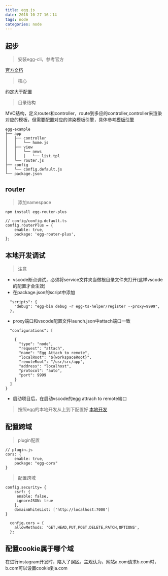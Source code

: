 ```yaml
---
title: egg.js
date: 2018-10-27 16：14
tags: node
categories: node
---
```



<div><!-- more--></div>

## 起步

> 安装egg-cli，参考官方

[官方文档](https://eggjs.org/zh-cn/intro/quickstart.html)

> 核心

约定大于配置

> 目录结构

MVC结构，定义router和controller，route到多应的controller,controller来渲染对应的模板，但需要配置对应的渲染模板引擎，具体参考[模板引擎](https://eggjs.org/zh-cn/intro/quickstart.html#%E6%A8%A1%E6%9D%BF%E6%B8%B2%E6%9F%93)

```
egg-example
├── app
│   ├── controller
│   │   └── home.js
│   ├── view
│   │   └── news
│   │   │   └── list.tpl
│   └── router.js
├── config
│   └── config.default.js
└── package.json
```


## router
> 添加namespace


```
npm install egg-router-plus

// config/config.default.ts
config.routerPlus = {
    enable: true,
    package: 'egg-router-plus',
};
```

## 本地开发调试

> 注意

* vscode断点调试，必须将service文件夹当做根目录文件夹打开(这样vscode的配置才会生效)
* 在package.json的script中添加

```
  "scripts": {
    "debug": "egg-bin debug -r egg-ts-helper/register --proxy=9999",
  },
```

* proxy端口和vscode配置文件launch.json中attach端口一致

```
  "configurations": [
  
    {
      "type": "node",
      "request": "attach",
      "name": "Egg Attach to remote",
      "localRoot": "${workspaceRoot}",
      "remoteRoot": "/usr/src/app",
      "address": "localhost",
      "protocol": "auto",
      "port": 9999
    }
  ]
}
```

* 启动项目后，在启动vscode的egg attrach to remote端口

> 按照egg的本地开发从上到下配置好 [本地开发](https://eggjs.org/zh-cn/core/development.html)


## 配置跨域

> plugin配置


```
// plugin.js
cors: {
    enable: true,
    package: "egg-cors"
}
```

> 配置跨域

```
config.security= {
    csrf: {
     enable: false,
     ignoreJSON: true
    },
    domainWhiteList: ['http://localhost:7000']
}

  config.cors = {
    allowMethods: 'GET,HEAD,PUT,POST,DELETE,PATCH,OPTIONS',
  };
```

## 配置cookie属于哪个域

在进行instagram开发时，陷入了误区。主观认为，网站a.com请求b.com时，b.com可以设置cookie到a.com


